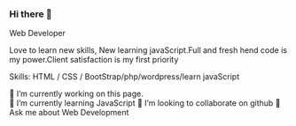 ### Hi there 👋

Web Developer


Love to learn new skills, New learning javaScript.Full and fresh hend code is my power.Client satisfaction is my first priority

Skills: HTML / CSS / BootStrap/php/wordpress/learn javaScript

🔭 I’m currently working on this page.<br>
🌱 I’m currently learning JavaScript
👯 I’m looking to collaborate on github
💬 Ask me about Web Development
